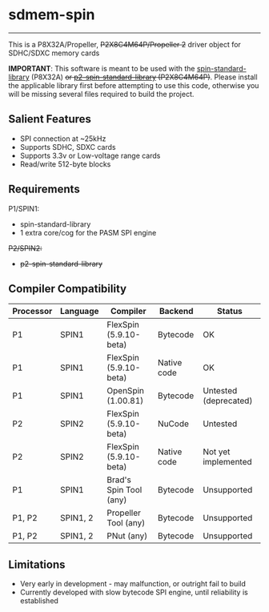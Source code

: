 # sdmem-spin
------------

This is a P8X32A/Propeller, ~~P2X8C4M64P/Propeller 2~~ driver object for SDHC/SDXC memory cards

**IMPORTANT**: This software is meant to be used with the [spin-standard-library](https://github.com/avsa242/spin-standard-library) (P8X32A) ~~or [p2-spin-standard-library](https://github.com/avsa242/p2-spin-standard-library) (P2X8C4M64P)~~. Please install the applicable library first before attempting to use this code, otherwise you will be missing several files required to build the project.

## Salient Features

* SPI connection at ~25kHz
* Supports SDHC, SDXC cards
* Supports 3.3v or Low-voltage range cards
* Read/write 512-byte blocks

## Requirements

P1/SPIN1:
* spin-standard-library
* 1 extra core/cog for the PASM SPI engine

~~P2/SPIN2:~~
* ~~p2-spin-standard-library~~

## Compiler Compatibility

| Processor | Language | Compiler               | Backend     | Status                |
|-----------|----------|------------------------|-------------|-----------------------|
| P1        | SPIN1    | FlexSpin (5.9.10-beta) | Bytecode    | OK                    |
| P1        | SPIN1    | FlexSpin (5.9.10-beta) | Native code | OK                    |
| P1        | SPIN1    | OpenSpin (1.00.81)     | Bytecode    | Untested (deprecated) |
| P2        | SPIN2    | FlexSpin (5.9.10-beta) | NuCode      | Untested              |
| P2        | SPIN2    | FlexSpin (5.9.10-beta) | Native code | Not yet implemented   |
| P1        | SPIN1    | Brad's Spin Tool (any) | Bytecode    | Unsupported           |
| P1, P2    | SPIN1, 2 | Propeller Tool (any)   | Bytecode    | Unsupported           |
| P1, P2    | SPIN1, 2 | PNut (any)             | Bytecode    | Unsupported           |

## Limitations

* Very early in development - may malfunction, or outright fail to build
* Currently developed with slow bytecode SPI engine, until reliability is established
